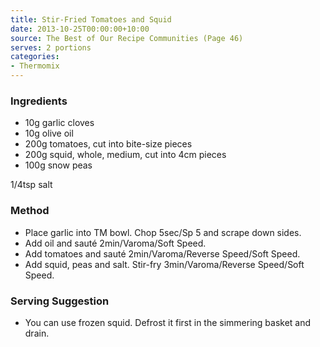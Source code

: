 ```yaml
---
title: Stir-Fried Tomatoes and Squid
date: 2013-10-25T00:00:00+10:00
source: The Best of Our Recipe Communities (Page 46)
serves: 2 portions
categories:
- Thermomix
---
```











### Ingredients

* 10g garlic cloves
* 10g olive oil
* 200g tomatoes, cut into bite-size pieces
* 200g squid, whole, medium, cut into 4cm pieces
* 100g snow peas

1/4tsp salt

### Method

* Place garlic into TM bowl.  Chop 5sec/Sp 5 and scrape down sides.
* Add oil and sauté 2min/Varoma/Soft Speed.
* Add tomatoes and sauté 2min/Varoma/Reverse Speed/Soft Speed.
* Add squid, peas and salt.  Stir-fry 3min/Varoma/Reverse Speed/Soft Speed.

### Serving Suggestion

* You can use frozen squid.  Defrost it first in the simmering basket and drain.
